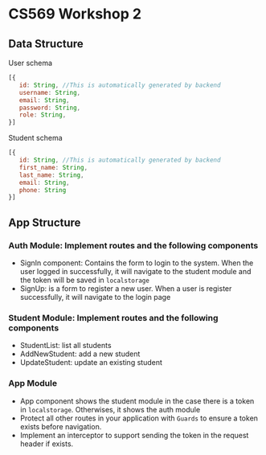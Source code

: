 # CS569 Workshop 2
## Data Structure
User schema
```javascript
[{ 
   id: String, //This is automatically generated by backend
   username: String, 
   email: String, 
   password: String, 
   role: String,
}]
```
Student schema
```javascript
[{ 
   id: String, //This is automatically generated by backend
   first_name: String,
   last_name: String,
   email: String,
   phone: String
}]
```
## App Structure
### Auth Module: Implement routes and the following components
* SignIn component: Contains the form to login to the system. When the user logged in successfully, it will navigate to the student module and the token will be saved in `localstorage`
* SignUp: is a form to register a new user. When a user is register successfully, it will navigate to the login page
### Student Module: Implement routes and the following components
* StudentList: list all students
* AddNewStudent: add a new student
* UpdateStudent: update an existing student
### App Module
* App component shows the student module in the case there is a token in `localstorage`. Otherwises, it shows the auth module
* Protect all other routes in your application with `Guards` to ensure a token exists before navigation.
* Implement an interceptor to support sending the token in the request header if exists.
